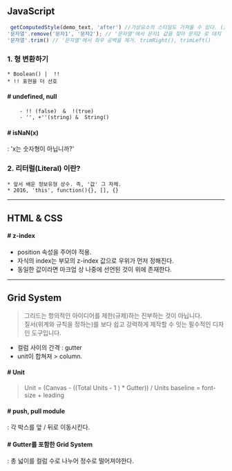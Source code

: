 ## JavaScript
 
```js
 getComputedStyle(demo_text, 'after') //가상요소의 스타일도 가져올 수 있다. (ie는 9 이상)
'문자열'.remove('문자1', '문자2'); // '문자열'에서 문자1 값을 찾아 문자2 로 대치
'문자열'.trim() // '문자열'에서 좌우 공백을 제거. trimRight(), trimLeft()
```

### 1. 형 변환하기

    * Boolean() |  !!
    * !! 표현을 더 선호

#### # undefined, null
        - !! (false)  &  !(true)
        - '', +''(string) &  String()

#### # isNaN(x)
: 'x는 숫자형이 아닙니까?'

### 2. 리터럴(Literal) 이란?
    * 앞서 배운 정보유형 상수. 즉, '값' 그 자체.
    * 2016, 'this', function(){}, [], {}

---

## HTML & CSS

#### # z-index
* position 속성을 주어야 적용.
* 자식의 index는 부모의 z-index 값으로 우위가 먼저 정해진다.
* 동일한 값이라면 마크업 상 나중에 선언된 것이 위에 존재한다.

---

## Grid System
> 그리드는 항의적인 아이디어를 제한(규제)하는 진부하는 것이 아닙니다.<br>
> 질서(위계와 규칙을 정하는)를 보다 쉽고 강력하게 제작할 수 잇는 필수적인 디자인 도구입니다.

* 컬럼 사이의 간격 : gutter
* unit이 합쳐져 > column.

#### # Unit
> Unit = (Canvas - ((Total Units - 1 ) * Gutter)) / Units
> baseline = font-size + leading

#### # push, pull module
: 각 박스를 앞 / 뒤로 이동시킨다.

#### # Gutter를 포함한 Grid System
: 총 넓이를 컬럼 수로 나누어 정수로 떨어져야한다. 